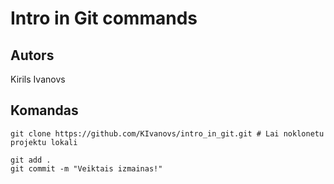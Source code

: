 # Intro in Git commands
## Autors
Kirils Ivanovs


## Komandas
```
git clone https://github.com/KIvanovs/intro_in_git.git # Lai noklonetu projektu lokali

git add .
git commit -m "Veiktais izmainas!"


```